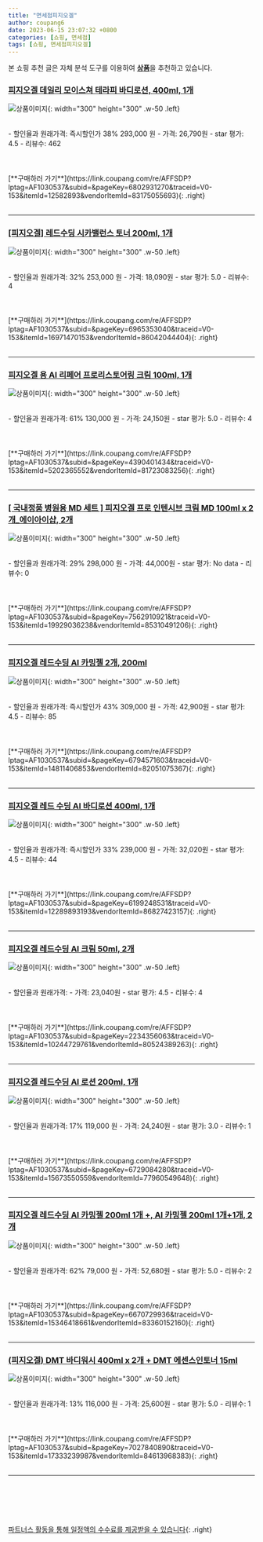 ```yaml
---
title: "면세점피지오겔"
author: coupang6
date: 2023-06-15 23:07:32 +0800
categories: [쇼핑, 면세점]
tags: [쇼핑, 면세점피지오겔]
---
```


본 쇼핑 추천 글은 자체 분석 도구를 이용하여 [**상품**](https://link.coupang.com/a/bao1ui)을 추천하고 있습니다.

### [피지오겔 데일리 모이스쳐 테라피 바디로션, 400ml, 1개](https://link.coupang.com/re/AFFSDP?lptag=AF1030537&subid=&pageKey=6802931270&traceid=V0-153&itemId=12582893&vendorItemId=83175055693)

![상품이미지](https://thumbnail6.coupangcdn.com/thumbnails/remote/230x230ex/image/vendor_inventory/540b/dcd430b69287782db4086179af874e64c417c9f1cd222937bf9dbcb24a05.jpg){: width="300" height="300" .w-50 .left}


<br>
- 할인율과 원래가격: 즉시할인가 38%  293,000   원
- 가격: 26,790원
- star 평가: 4.5
- 리뷰수: 462
<br>
<br>
<br>
<br>
[**구매하러 가기**](https://link.coupang.com/re/AFFSDP?lptag=AF1030537&subid=&pageKey=6802931270&traceid=V0-153&itemId=12582893&vendorItemId=83175055693){: .right}
<br>
<br>

---

### [[피지오겔] 레드수딩 시카밸런스 토너 200ml, 1개](https://link.coupang.com/re/AFFSDP?lptag=AF1030537&subid=&pageKey=6965353040&traceid=V0-153&itemId=16971470153&vendorItemId=86042044404)

![상품이미지](https://thumbnail6.coupangcdn.com/thumbnails/remote/230x230ex/image/vendor_inventory/4432/9637320552168e3203774fd1fcefe95e5d6319eb767cae09e39587ad4284.png){: width="300" height="300" .w-50 .left}


<br>
- 할인율과 원래가격: 32%  253,000   원
- 가격: 18,090원
- star 평가: 5.0
- 리뷰수: 4
<br>
<br>
<br>
<br>
[**구매하러 가기**](https://link.coupang.com/re/AFFSDP?lptag=AF1030537&subid=&pageKey=6965353040&traceid=V0-153&itemId=16971470153&vendorItemId=86042044404){: .right}
<br>
<br>

---

### [피지오겔 용 AI 리페어 프로리스토어링 크림 100ml, 1개](https://link.coupang.com/re/AFFSDP?lptag=AF1030537&subid=&pageKey=4390401434&traceid=V0-153&itemId=5202365552&vendorItemId=81723083256)

![상품이미지](https://thumbnail7.coupangcdn.com/thumbnails/remote/230x230ex/image/vendor_inventory/de5d/11199d56b1552ceaf08472198bad5b1ef17a92430d8ba27db04aeaf2d62d.png){: width="300" height="300" .w-50 .left}


<br>
- 할인율과 원래가격: 61%  130,000   원
- 가격: 24,150원
- star 평가: 5.0
- 리뷰수: 4
<br>
<br>
<br>
<br>
[**구매하러 가기**](https://link.coupang.com/re/AFFSDP?lptag=AF1030537&subid=&pageKey=4390401434&traceid=V0-153&itemId=5202365552&vendorItemId=81723083256){: .right}
<br>
<br>

---

### [[ 국내정품 병원용 MD 세트 ] 피지오겔 프로 인텐시브 크림 MD 100ml x 2개_에이아이샵, 2개](https://link.coupang.com/re/AFFSDP?lptag=AF1030537&subid=&pageKey=7562910921&traceid=V0-153&itemId=19929036238&vendorItemId=85310491206)

![상품이미지](https://thumbnail9.coupangcdn.com/thumbnails/remote/230x230ex/image/vendor_inventory/efa8/b503b5a89f79d69a7841e2a314da966dc9699a2d38586aa285f7b9c8c3d7.png){: width="300" height="300" .w-50 .left}


<br>
- 할인율과 원래가격: 29%  298,000   원
- 가격: 44,000원
- star 평가: No data
- 리뷰수: 0
<br>
<br>
<br>
<br>
[**구매하러 가기**](https://link.coupang.com/re/AFFSDP?lptag=AF1030537&subid=&pageKey=7562910921&traceid=V0-153&itemId=19929036238&vendorItemId=85310491206){: .right}
<br>
<br>

---

### [피지오겔 레드수딩 AI 카밍젤 2개, 200ml](https://link.coupang.com/re/AFFSDP?lptag=AF1030537&subid=&pageKey=6794571603&traceid=V0-153&itemId=14811406853&vendorItemId=82051075367)

![상품이미지](https://thumbnail8.coupangcdn.com/thumbnails/remote/230x230ex/image/vendor_inventory/bdbe/32effb1ceb55532abd287981c46cfdcc8e5d517258ee34bdafe8defe3c30.jpg){: width="300" height="300" .w-50 .left}


<br>
- 할인율과 원래가격: 즉시할인가 43%  309,000   원
- 가격: 42,900원
- star 평가: 4.5
- 리뷰수: 85
<br>
<br>
<br>
<br>
[**구매하러 가기**](https://link.coupang.com/re/AFFSDP?lptag=AF1030537&subid=&pageKey=6794571603&traceid=V0-153&itemId=14811406853&vendorItemId=82051075367){: .right}
<br>
<br>

---

### [피지오겔 레드 수딩 AI 바디로션 400ml, 1개](https://link.coupang.com/re/AFFSDP?lptag=AF1030537&subid=&pageKey=6199248531&traceid=V0-153&itemId=12289893193&vendorItemId=86827423157)

![상품이미지](https://thumbnail7.coupangcdn.com/thumbnails/remote/230x230ex/image/vendor_inventory/9b8b/f0b3d5b2a197fa3459bfb9f0300d78f693dabd3ff302a5eb2e42b03f7549.jpg){: width="300" height="300" .w-50 .left}


<br>
- 할인율과 원래가격: 즉시할인가 33%  239,000   원
- 가격: 32,020원
- star 평가: 4.5
- 리뷰수: 44
<br>
<br>
<br>
<br>
[**구매하러 가기**](https://link.coupang.com/re/AFFSDP?lptag=AF1030537&subid=&pageKey=6199248531&traceid=V0-153&itemId=12289893193&vendorItemId=86827423157){: .right}
<br>
<br>

---

### [피지오겔 레드수딩 AI 크림 50ml, 2개](https://link.coupang.com/re/AFFSDP?lptag=AF1030537&subid=&pageKey=2234356063&traceid=V0-153&itemId=10244729761&vendorItemId=80524389263)

![상품이미지](https://thumbnail10.coupangcdn.com/thumbnails/remote/230x230ex/image/vendor_inventory/1592/ffd8f4948ea0e25847131a6a21c8cf41cffced8e681382a2bfc4b896cd28.jpg){: width="300" height="300" .w-50 .left}


<br>
- 할인율과 원래가격: 
- 가격: 23,040원
- star 평가: 4.5
- 리뷰수: 4
<br>
<br>
<br>
<br>
[**구매하러 가기**](https://link.coupang.com/re/AFFSDP?lptag=AF1030537&subid=&pageKey=2234356063&traceid=V0-153&itemId=10244729761&vendorItemId=80524389263){: .right}
<br>
<br>

---

### [피지오겔 레드수딩 AI 로션 200ml, 1개](https://link.coupang.com/re/AFFSDP?lptag=AF1030537&subid=&pageKey=6729084280&traceid=V0-153&itemId=15673550559&vendorItemId=77960549648)

![상품이미지](https://thumbnail9.coupangcdn.com/thumbnails/remote/230x230ex/image/vendor_inventory/850b/28f1388101ea76466f4489d5e59400898c0af7987bf44c6e624560f5e5d4.jpg){: width="300" height="300" .w-50 .left}


<br>
- 할인율과 원래가격: 17%  119,000   원
- 가격: 24,240원
- star 평가: 3.0
- 리뷰수: 1
<br>
<br>
<br>
<br>
[**구매하러 가기**](https://link.coupang.com/re/AFFSDP?lptag=AF1030537&subid=&pageKey=6729084280&traceid=V0-153&itemId=15673550559&vendorItemId=77960549648){: .right}
<br>
<br>

---

### [피지오겔 레드수딩 AI 카밍젤 200ml 1개 +, AI 카밍젤 200ml 1개+1개, 2개](https://link.coupang.com/re/AFFSDP?lptag=AF1030537&subid=&pageKey=6670729936&traceid=V0-153&itemId=15346418661&vendorItemId=83360152160)

![상품이미지](https://thumbnail10.coupangcdn.com/thumbnails/remote/230x230ex/image/vendor_inventory/a6ff/4a65b64bfd35f85592cd3ce13be5d739e9cbb312514af4a13e44bd611152.jpg){: width="300" height="300" .w-50 .left}


<br>
- 할인율과 원래가격: 62%  79,000   원
- 가격: 52,680원
- star 평가: 5.0
- 리뷰수: 2
<br>
<br>
<br>
<br>
[**구매하러 가기**](https://link.coupang.com/re/AFFSDP?lptag=AF1030537&subid=&pageKey=6670729936&traceid=V0-153&itemId=15346418661&vendorItemId=83360152160){: .right}
<br>
<br>

---

### [(피지오겔) DMT 바디워시 400ml x 2개 + DMT 에센스인토너 15ml](https://link.coupang.com/re/AFFSDP?lptag=AF1030537&subid=&pageKey=7027840890&traceid=V0-153&itemId=17333239987&vendorItemId=84613968383)

![상품이미지](https://thumbnail9.coupangcdn.com/thumbnails/remote/230x230ex/image/vendor_inventory/bc21/72751872a4bb3a8f38a49d5c8bbf3b4ce242e91b7e674cb653d833faa264.jpg){: width="300" height="300" .w-50 .left}


<br>
- 할인율과 원래가격: 13%  116,000   원
- 가격: 25,600원
- star 평가: 5.0
- 리뷰수: 1
<br>
<br>
<br>
<br>
[**구매하러 가기**](https://link.coupang.com/re/AFFSDP?lptag=AF1030537&subid=&pageKey=7027840890&traceid=V0-153&itemId=17333239987&vendorItemId=84613968383){: .right}
<br>
<br>

---
<br><br><br><br><br> [파트너스 활동을 통해 일정액의 수수료를 제공받을 수 있습니다](https://link.coupang.com/a/bao1ui){: .right}